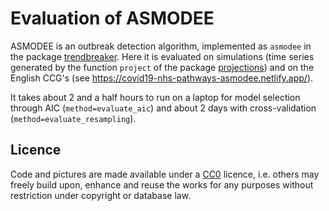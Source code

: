 # Evaluation of ASMODEE

ASMODEE is an outbreak detection algorithm, implemented as `asmodee` in the package [trendbreaker](https://github.com/reconhub/trendbreaker). Here it is evaluated on simulations (time series generated by the function `project` of the package [projections](https://github.com/reconhub/projections)) and on the English CCG's (see https://covid19-nhs-pathways-asmodee.netlify.app/).

It takes about 2 and a half hours to run on a laptop for model selection through AIC (`method=evaluate_aic`) and about 2 days with cross-validation (`method=evaluate_resampling`).

## Licence

Code and pictures are made available under a [CC0](https://creativecommons.org/share-your-work/public-domain/cc0/) licence, i.e. others may freely build upon, enhance and reuse the works for any purposes without restriction under copyright or database law.